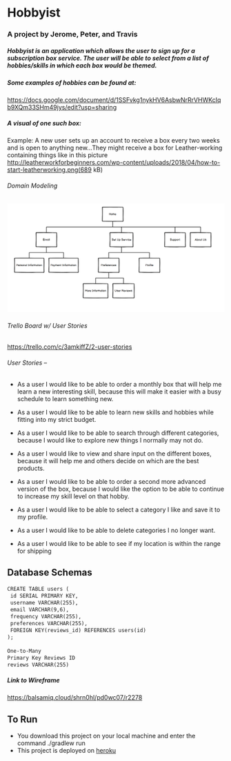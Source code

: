 # Hobbyist
### A project by Jerome, Peter, and Travis

##### Hobbyist is an application which allows the user to sign up for a subscription box service.  The user will be able to select from a list of hobbies/skills in which each box would be themed.  

##### Some examples of hobbies can be found at:
https://docs.google.com/document/d/1SSFvkg1nykHV6AsbwNrRrVHWKcIqb9XQm33SHm49jys/edit?usp=sharing

##### A visual of one such box:
Example: A new user sets up an account to receive a box every two weeks and is open to anything new...They might receive a box for Leather-working containing things like in this picture http://leatherworkforbeginners.com/wp-content/uploads/2018/04/how-to-start-leatherworking.png(689 kB)

###### Domain Modeling

![Image of Domain Modeling](DomainModeling.png)

###### Trello Board w/ User Stories
https://trello.com/c/3amkiffZ/2-user-stories

###### User Stories –

  - As a user I would like to be able to order a monthly box that will help me learn a new interesting skill, because this will make it easier with a busy schedule to learn something new.

  - As a user I would like to be able to learn new skills and hobbies while fitting into my strict budget.

  - As a user I would like to be able to search through different categories, because I would like to explore new things I normally may not do.

  - As a user I would like to view and share input on the different boxes, because it will help me and others decide on which are the best products.

  - As a user I would like to be able to order a second more advanced version of the box, because I would like the option to be able to continue to increase my skill level on that hobby.

  - As a user I would like to be able to select a category I like and save it to my profile.

  - As a user I would like to be able to delete categories I no longer want.

  - As a user I would like to be able to see if my location is within the range for shipping
  
## Database Schemas
 ``` 
CREATE TABLE users (
  id SERIAL PRIMARY KEY,
  username VARCHAR(255),
  email VARCHAR(9,6),
  frequency VARCHAR(255),
  preferences VARCHAR(255),
  FOREIGN KEY(reviews_id) REFERENCES users(id)
);

One-to-Many
Primary Key Reviews ID
reviews VARCHAR(255)
```

##### Link to Wireframe
https://balsamiq.cloud/shrn0hl/pd0wc07/r2278

## To Run
- You download this project on your local machine and enter the command ./gradlew run
- This project is deployed on [heroku](https://java-hobbyist.herokuapp.com/)
